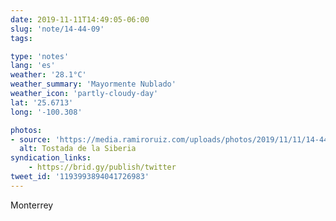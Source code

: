 ```yaml
---
date: 2019-11-11T14:49:05-06:00
slug: 'note/14-44-09'
tags:

type: 'notes'
lang: 'es'
weather: '28.1°C'
weather_summary: 'Mayormente Nublado'
weather_icon: 'partly-cloudy-day'
lat: '25.6713'
long: '-100.308'

photos:
- source: 'https://media.ramiroruiz.com/uploads/photos/2019/11/11/14-44-09/tostada-de-la-siberia.jpeg'
  alt: Tostada de la Siberia
syndication_links:
    - https://brid.gy/publish/twitter
tweet_id: '1193993894041726983'
---
```

Monterrey